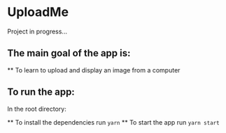 # UploadMe

Project in progress...

## The main goal of the app is:

** To learn to upload and display an image from a computer

## To run the app:

In the root directory:

** To install the dependencies run ```yarn``` 
** To start the app run ```yarn start```
